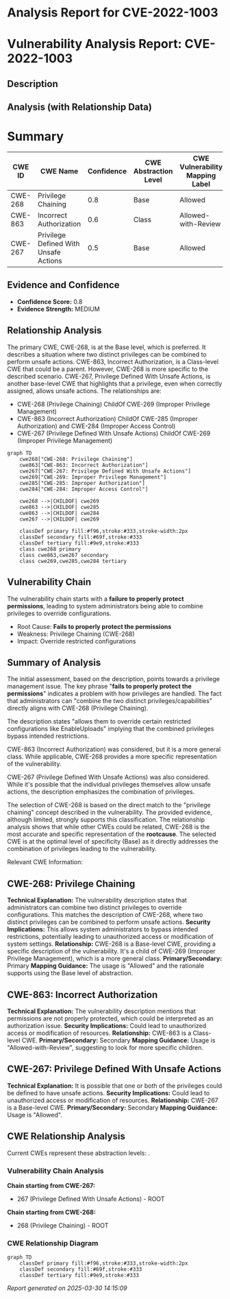# Analysis Report for CVE-2022-1003

# Vulnerability Analysis Report: CVE-2022-1003

## Description



## Analysis (with Relationship Data)

# Summary
| CWE ID | CWE Name | Confidence | CWE Abstraction Level | CWE Vulnerability Mapping Label | CWE-Vulnerability Mapping Notes |
|---|---|---|---|---|---|
| CWE-268 | Privilege Chaining | 0.8 | Base | Allowed | Primary CWE |
| CWE-863 | Incorrect Authorization | 0.6 | Class | Allowed-with-Review | Secondary Candidate |
| CWE-267 | Privilege Defined With Unsafe Actions | 0.5 | Base | Allowed | Secondary Candidate |

## Evidence and Confidence

*   **Confidence Score:** 0.8
*   **Evidence Strength:** MEDIUM

## Relationship Analysis
The primary CWE, CWE-268, is at the Base level, which is preferred. It describes a situation where two distinct privileges can be combined to perform unsafe actions. CWE-863, Incorrect Authorization, is a Class-level CWE that could be a parent. However, CWE-268 is more specific to the described scenario. CWE-267, Privilege Defined With Unsafe Actions, is another base-level CWE that highlights that a privilege, even when correctly assigned, allows unsafe actions. The relationships are:
  - CWE-268 (Privilege Chaining) ChildOf CWE-269 (Improper Privilege Management)
  - CWE-863 (Incorrect Authorization) ChildOf CWE-285 (Improper Authorization) and CWE-284 (Improper Access Control)
  - CWE-267 (Privilege Defined With Unsafe Actions) ChildOf CWE-269 (Improper Privilege Management)

```mermaid
graph TD
    cwe268["CWE-268: Privilege Chaining"]
    cwe863["CWE-863: Incorrect Authorization"]
    cwe267["CWE-267: Privilege Defined With Unsafe Actions"]
    cwe269["CWE-269: Improper Privilege Management"]
    cwe285["CWE-285: Improper Authorization"]
    cwe284["CWE-284: Improper Access Control"]

    cwe268 -->|CHILDOF| cwe269
    cwe863 -->|CHILDOF| cwe285
    cwe863 -->|CHILDOF| cwe284
    cwe267 -->|CHILDOF| cwe269
    
    classDef primary fill:#f96,stroke:#333,stroke-width:2px
    classDef secondary fill:#69f,stroke:#333
    classDef tertiary fill:#9e9,stroke:#333
    class cwe268 primary
    class cwe863,cwe267 secondary
    class cwe269,cwe285,cwe284 tertiary
```

## Vulnerability Chain
The vulnerability chain starts with a **failure to properly protect permissions**, leading to system administrators being able to combine privileges to override configurations.
  - Root Cause: **Fails to properly protect the permissions**
  - Weakness: Privilege Chaining (CWE-268)
  - Impact: Override restricted configurations

## Summary of Analysis
The initial assessment, based on the description, points towards a privilege management issue. The key phrase "**fails to properly protect the permissions**" indicates a problem with how privileges are handled. The fact that administrators can "combine the two distinct privileges/capabilities" directly aligns with CWE-268 (Privilege Chaining).

The description states "allows them to override certain restricted configurations like EnableUploads" implying that the combined privileges bypass intended restrictions.

CWE-863 (Incorrect Authorization) was considered, but it is a more general class. While applicable, CWE-268 provides a more specific representation of the vulnerability.

CWE-267 (Privilege Defined With Unsafe Actions) was also considered. While it's possible that the individual privileges themselves allow unsafe actions, the description emphasizes the combination of privileges.

The selection of CWE-268 is based on the direct match to the "privilege chaining" concept described in the vulnerability. The provided evidence, although limited, strongly supports this classification. The relationship analysis shows that while other CWEs could be related, CWE-268 is the most accurate and specific representation of the **rootcause**.
The selected CWE is at the optimal level of specificity (Base) as it directly addresses the combination of privileges leading to the vulnerability.

Relevant CWE Information:

## CWE-268: Privilege Chaining
**Technical Explanation:** The vulnerability description states that administrators can combine two distinct privileges to override configurations. This matches the description of CWE-268, where two distinct privileges can be combined to perform unsafe actions.
**Security Implications:** This allows system administrators to bypass intended restrictions, potentially leading to unauthorized access or modification of system settings.
**Relationship:** CWE-268 is a Base-level CWE, providing a specific description of the vulnerability. It's a child of CWE-269 (Improper Privilege Management), which is a more general class.
**Primary/Secondary:** Primary
**Mapping Guidance:** The usage is "Allowed" and the rationale supports using the Base level of abstraction.

## CWE-863: Incorrect Authorization
**Technical Explanation:** The vulnerability description mentions that permissions are not properly protected, which could be interpreted as an authorization issue.
**Security Implications:** Could lead to unauthorized access or modification of resources.
**Relationship:** CWE-863 is a Class-level CWE.
**Primary/Secondary:** Secondary
**Mapping Guidance:** Usage is "Allowed-with-Review", suggesting to look for more specific children.

## CWE-267: Privilege Defined With Unsafe Actions
**Technical Explanation:** It is possible that one or both of the privileges could be defined to have unsafe actions.
**Security Implications:** Could lead to unauthorized access or modification of resources.
**Relationship:** CWE-267 is a Base-level CWE.
**Primary/Secondary:** Secondary
**Mapping Guidance:** Usage is "Allowed".


## CWE Relationship Analysis

Current CWEs represent these abstraction levels: .


### Vulnerability Chain Analysis

**Chain starting from CWE-267:**
- 267 (Privilege Defined With Unsafe Actions) - ROOT


**Chain starting from CWE-268:**
- 268 (Privilege Chaining) - ROOT



### CWE Relationship Diagram

```mermaid
graph TD
    classDef primary fill:#f96,stroke:#333,stroke-width:2px
    classDef secondary fill:#69f,stroke:#333
    classDef tertiary fill:#9e9,stroke:#333
```



*Report generated on 2025-03-30 14:15:09*
